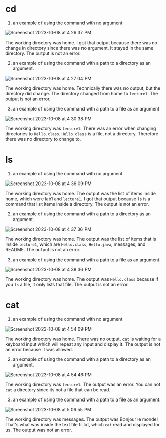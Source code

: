 # cd
1. an example of using the command with no argument

![Screenshot 2023-10-08 at 4 26 37 PM](https://github.com/SamH314/cse15l-lab-reports/assets/146782614/75bb0ff5-8c71-4124-a93a-975c1f0f20c6)

The working directory was home. I got that output because there was no change in directory since there was no argument. It stayed in the same directory. The output is not an error.

2. an example of using the command with a path to a directory as an argument.

![Screenshot 2023-10-08 at 4 27 04 PM](https://github.com/SamH314/cse15l-lab-reports/assets/146782614/da5b3aec-1716-405d-bd3e-9ff6c617a816)

The working directory was home. Technically there was no output, but the directory did change. The directory changed from home to `lecture1`. The output is not an error.

3. an example of using the command with a path to a file as an argument

![Screenshot 2023-10-08 at 4 30 38 PM](https://github.com/SamH314/cse15l-lab-reports/assets/146782614/276774cc-6a5b-4529-80cd-be6245a06c47)

The working directory was `lecture1`. There was an error when changing directories to `Hello.class`. `Hello.class` is a file, not a directory. Therefore there was no directory to change to.

# ls
1. an example of using the command with no argument

![Screenshot 2023-10-08 at 4 36 09 PM](https://github.com/SamH314/cse15l-lab-reports/assets/146782614/977bcc49-d170-49af-b08e-2c93b3b57a7f)

The working directory was home. The output was the list of items inside home, which were lab1 and `lecture1`. I got that output because `ls` is a command that list items inside a directory. The output is not an error.

2. an example of using the command with a path to a directory as an argument.

![Screenshot 2023-10-08 at 4 37 36 PM](https://github.com/SamH314/cse15l-lab-reports/assets/146782614/c52a15cd-b42a-4c5d-b4ca-b43c2a98829f)

The working directory was home. The output was the list of items that is inside `lecture1`, which are `Hello.class`, `Hello.java`, messages, and README. The output is not an error.

3. an example of using the command with a path to a file as an argument.

![Screenshot 2023-10-08 at 4 38 36 PM](https://github.com/SamH314/cse15l-lab-reports/assets/146782614/ded9c2b6-f67a-4c8b-9516-e928f5863528)

The working directory was home. The output was `Hello.class` because if you `ls` a file, it only lists that file. The output is not an error. 

# cat
1. an example of using the command with no argument

![Screenshot 2023-10-08 at 4 54 09 PM](https://github.com/SamH314/cse15l-lab-reports/assets/146782614/a07003f3-0649-463c-8e84-b493972d33ed)

The working directory was home. There was no output, `cat` is waiting for a keyboard input which will repeat any input and display it. The output is not an error because it was allowed.

2. an exmaple of using the command with a path to a directory as an argument.

![Screenshot 2023-10-08 at 4 54 46 PM](https://github.com/SamH314/cse15l-lab-reports/assets/146782614/51763071-21a3-420a-bf10-43b13e51866e)

The working directory was `lecture1`. The output was an error. You can not `cat` a directory since its not a file that can be read. 

3. an example of using the command with a path to a file as an argument.

![Screenshot 2023-10-08 at 5 06 55 PM](https://github.com/SamH314/cse15l-lab-reports/assets/146782614/ec8c08a8-3139-418c-b5e8-c2e7fb874c57)

The working directory was messages. The output was Bonjour le monde! That's what was inside the text file fr.txt, which `cat` read and displayed for us. The output was not an error.

